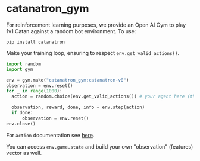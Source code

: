 # catanatron_gym

For reinforcement learning purposes, we provide an Open AI Gym to play 1v1 Catan against a random bot environment. To use:

```
pip install catanatron
```

Make your training loop, ensuring to respect `env.get_valid_actions()`.

```python
import random
import gym

env = gym.make("catanatron_gym:catanatron-v0")
observation = env.reset()
for _ in range(1000):
  action = random.choice(env.get_valid_actions()) # your agent here (this takes random actions)

  observation, reward, done, info = env.step(action)
  if done:
      observation = env.reset()
env.close()
```

For `action` documentation see [here](https://catanatron.readthedocs.io/en/latest/catanatron_gym.envs.html#catanatron_gym.envs.catanatron_env.CatanatronEnv.action_space).

You can access `env.game.state` and build your own "observation" (features) vector as well.
